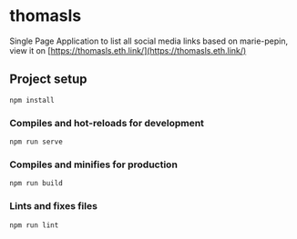 # thomasls
Single Page Application to list all social media links based on marie-pepin, view it on [https://thomasls.eth.link/](https://thomasls.eth.link/)
## Project setup
```
npm install
```
### Compiles and hot-reloads for development
```
npm run serve
```
### Compiles and minifies for production
```
npm run build
```
### Lints and fixes files
```
npm run lint
```
